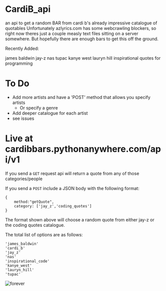 # CardiB_api
an api to get a random BAR from cardi b's already impressive catalogue of quotables
Unfortunately azlyrics.com has some webcrawling blockers, so right now theres just a couple measly text files sitting on a server somewhere. But hopefully there are enough bars to get this off the ground.

Recently Added:

james baldwin
jay-z
nas
tupac
kanye west
lauryn hill
inspirational quotes for programming


# To Do
- Add more artists and have a 'POST' method that allows you specify artists
    - Or specify a genre
- Add deeper catalogue for each artist
- see issues

# Live at cardibbars.pythonanywhere.com/api/v1 

If you send a `GET` request api will return a quote from any of those categories/people

If you send a `POST` include a JSON body with the following format:

```
{
    method:"getQuote",
    category: ['jay_z','coding_quotes']
}
```

The format shown above will choose a random quote from either jay-z or the coding quotes catalogue.

The total list of options are as follows:

```
'james_baldwin'
'cardi_b'
'jay_z'
'nas'
'inspirational_code'
'kanye_west'
'lauryn_hill'
'tupac'
```

![forever](https://media.giphy.com/media/xjpTMrRIkYTqU/giphy.gif)
